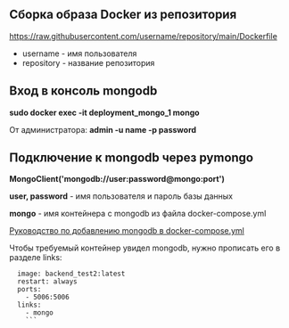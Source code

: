 ## Сборка образа Docker из репозитория ##

https://raw.githubusercontent.com/username/repository/main/Dockerfile

- username - имя пользователя
- repository - название репозитория

## Вход в консоль mongodb ##

__sudo docker exec -it deployment_mongo_1 mongo__

От администратора:
__admin -u name -p password__

## Подключение к mongodb через pymongo ##

__MongoClient('mongodb://user:password@mongo:port')__

__user, password__ - имя пользователя и пароль базы данных

__mongo__ - имя контейнера с mongodb из файла docker-compose.yml

[Руководство по добавлению mongodb в docker-compose.yml](https://hub.docker.com/_/mongo)

Чтобы требуемый контейнер увидел mongodb, нужно прописать его в разделе links:

  ```backend_test2:
    image: backend_test2:latest
    restart: always
    ports: 
      - 5006:5006
    links:
      - mongo
      ```
